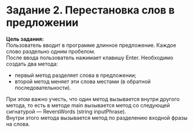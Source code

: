 ﻿# Задание 2. Перестановка слов в предложении
**Цель задания:**  
Пользователь вводит в программе длинное предложение. Каждое слово раздельно одним пробелом.  
После ввода пользователь нажимает клавишу Enter. Необходимо создать два метода:
* первый метод разделяет слова в предложении;
* второй метод меняет эти слова местами (в обратной последовательности). 

При этом важно учесть, что один метод вызывается внутри другого метода, 
то есть в методе main вызывается метод cо следующей сигнатурой — ReversWords (string inputPhrase).  
Внутри этого метода вызывается метод по разделению входной фразы на слова.